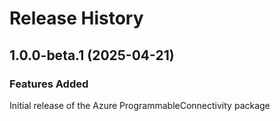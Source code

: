 # Release History
    
## 1.0.0-beta.1 (2025-04-21)

### Features Added

Initial release of the Azure ProgrammableConnectivity package
